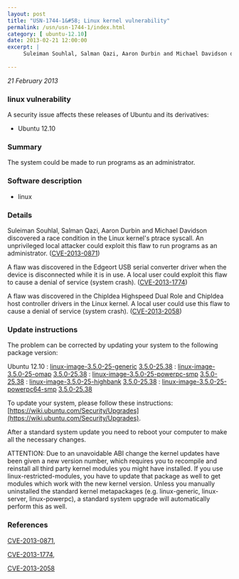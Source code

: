 ```yaml
---
layout: post
title: "USN-1744-1&#58; Linux kernel vulnerability"
permalink: /usn/usn-1744-1/index.html
category: [ ubuntu-12.10]
date: 2013-02-21 12:00:00
excerpt: |
     Suleiman Souhlal, Salman Qazi, Aaron Durbin and Michael Davidson discovered a race condition in the Linux kernel&#39;s ptrace syscall. An unprivileged local attacker could exploit this flaw to run programs as an administrator. ([CVE-2013-0871](http://people.ubuntu.com/~ubuntu-security/cve/CVE-2013-0871))
    
--- 
```

 
 

*21 February 2013*

### linux vulnerability

A security issue affects these releases of Ubuntu and its derivatives:

* Ubuntu 12.10

### Summary

The system could be made to run programs as an administrator. 

### Software description

* linux 

### Details

 Suleiman Souhlal, Salman Qazi, Aaron Durbin and Michael Davidson discovered a race condition in the Linux kernel&#39;s ptrace syscall. An unprivileged local attacker could exploit this flaw to run programs as an administrator. ([CVE-2013-0871](http://people.ubuntu.com/~ubuntu-security/cve/CVE-2013-0871))

A flaw was discovered in the Edgeort USB serial converter driver when the device is disconnected while it is in use. A local user could exploit this flaw to cause a denial of service (system crash). ([CVE-2013-1774](http://people.ubuntu.com/~ubuntu-security/cve/CVE-2013-1774))

A flaw was discovered in the ChipIdea Highspeed Dual Role and ChipIdea host controller drivers in the Linux kernel. A local user could use this flaw to cause a denial of service (system crash). ([CVE-2013-2058](http://people.ubuntu.com/~ubuntu-security/cve/CVE-2013-2058)) 

### Update instructions

The problem can be corrected by updating your system to the following package version:

Ubuntu 12.10
 : [linux-image-3.5.0-25-generic](https://launchpad.net/ubuntu/+source/linux) <span> [3.5.0-25.38](https://launchpad.net/ubuntu/+source/linux/3.5.0-25.38) </span> 
 : [linux-image-3.5.0-25-omap](https://launchpad.net/ubuntu/+source/linux) <span> [3.5.0-25.38](https://launchpad.net/ubuntu/+source/linux/3.5.0-25.38) </span> 
 : [linux-image-3.5.0-25-powerpc-smp](https://launchpad.net/ubuntu/+source/linux) <span> [3.5.0-25.38](https://launchpad.net/ubuntu/+source/linux/3.5.0-25.38) </span> 
 : [linux-image-3.5.0-25-highbank](https://launchpad.net/ubuntu/+source/linux) <span> [3.5.0-25.38](https://launchpad.net/ubuntu/+source/linux/3.5.0-25.38) </span> 
 : [linux-image-3.5.0-25-powerpc64-smp](https://launchpad.net/ubuntu/+source/linux) <span> [3.5.0-25.38](https://launchpad.net/ubuntu/+source/linux/3.5.0-25.38) </span> 

To update your system, please follow these instructions: [https://wiki.ubuntu.com/Security/Upgrades](https://wiki.ubuntu.com/Security/Upgrades).

After a standard system update you need to reboot your computer to make all the necessary changes.

ATTENTION: Due to an unavoidable ABI change the kernel updates have been given a new version number, which requires you to recompile and reinstall all third party kernel modules you might have installed. If you use linux-restricted-modules, you have to update that package as well to get modules which work with the new kernel version. Unless you manually uninstalled the standard kernel metapackages (e.g. linux-generic, linux-server, linux-powerpc), a standard system upgrade will automatically perform this as well. 

### References

 
 [CVE-2013-0871](http://people.ubuntu.com/~ubuntu-security/cve/CVE-2013-0871), 

 [CVE-2013-1774](http://people.ubuntu.com/~ubuntu-security/cve/CVE-2013-1774), 

 [CVE-2013-2058](http://people.ubuntu.com/~ubuntu-security/cve/CVE-2013-2058)
 

